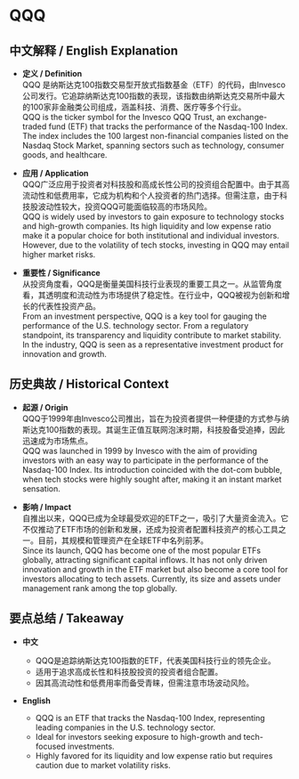 # QQQ

## 中文解释 / English Explanation

* **定义 / Definition**  
  QQQ 是纳斯达克100指数交易型开放式指数基金（ETF）的代码，由Invesco公司发行。它追踪纳斯达克100指数的表现，该指数由纳斯达克交易所中最大的100家非金融类公司组成，涵盖科技、消费、医疗等多个行业。  
  QQQ is the ticker symbol for the Invesco QQQ Trust, an exchange-traded fund (ETF) that tracks the performance of the Nasdaq-100 Index. The index includes the 100 largest non-financial companies listed on the Nasdaq Stock Market, spanning sectors such as technology, consumer goods, and healthcare.

* **应用 / Application**  
  QQQ广泛应用于投资者对科技股和高成长性公司的投资组合配置中。由于其高流动性和低费用率，它成为机构和个人投资者的热门选择。但需注意，由于科技股波动性较大，投资QQQ可能面临较高的市场风险。  
  QQQ is widely used by investors to gain exposure to technology stocks and high-growth companies. Its high liquidity and low expense ratio make it a popular choice for both institutional and individual investors. However, due to the volatility of tech stocks, investing in QQQ may entail higher market risks.

* **重要性 / Significance**  
  从投资角度看，QQQ是衡量美国科技行业表现的重要工具之一。从监管角度看，其透明度和流动性为市场提供了稳定性。在行业中，QQQ被视为创新和增长的代表性投资产品。  
  From an investment perspective, QQQ is a key tool for gauging the performance of the U.S. technology sector. From a regulatory standpoint, its transparency and liquidity contribute to market stability. In the industry, QQQ is seen as a representative investment product for innovation and growth.

## 历史典故 / Historical Context

* **起源 / Origin**  
  QQQ于1999年由Invesco公司推出，旨在为投资者提供一种便捷的方式参与纳斯达克100指数的表现。其诞生正值互联网泡沫时期，科技股备受追捧，因此迅速成为市场焦点。  
  QQQ was launched in 1999 by Invesco with the aim of providing investors with an easy way to participate in the performance of the Nasdaq-100 Index. Its introduction coincided with the dot-com bubble, when tech stocks were highly sought after, making it an instant market sensation.

* **影响 / Impact**  
  自推出以来，QQQ已成为全球最受欢迎的ETF之一，吸引了大量资金流入。它不仅推动了ETF市场的创新和发展，还成为投资者配置科技资产的核心工具之一。目前，其规模和管理资产在全球ETF中名列前茅。  
  Since its launch, QQQ has become one of the most popular ETFs globally, attracting significant capital inflows. It has not only driven innovation and growth in the ETF market but also become a core tool for investors allocating to tech assets. Currently, its size and assets under management rank among the top globally.

## 要点总结 / Takeaway

* **中文**  
  - QQQ是追踪纳斯达克100指数的ETF，代表美国科技行业的领先企业。  
  - 适用于追求高成长性和科技股投资的投资者组合配置。  
  - 因其高流动性和低费用率而备受青睐，但需注意市场波动风险。

* **English**  
  - QQQ is an ETF that tracks the Nasdaq-100 Index, representing leading companies in the U.S. technology sector.  
  - Ideal for investors seeking exposure to high-growth and tech-focused investments.  
  - Highly favored for its liquidity and low expense ratio but requires caution due to market volatility risks.